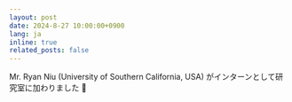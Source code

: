 ```yaml
---
layout: post
date: 2024-8-27 10:00:00+0900
lang: ja
inline: true
related_posts: false
---
```


Mr. Ryan Niu (University of Southern California, USA) がインターンとして研究室に加わりました 🚀

